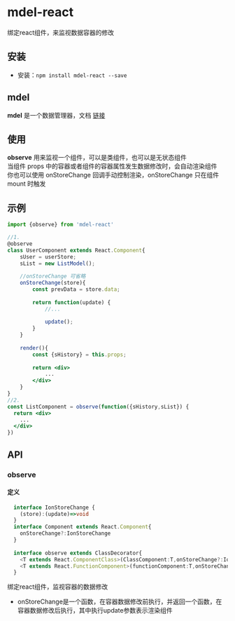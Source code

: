 # mdel-react
绑定react组件，来监视数据容器的修改

## 安装

* 安装：`npm install mdel-react --save`

## mdel

**mdel** 是一个数据管理器，文档 [链接](https://github.com/mdeljs/mdel)

## 使用

**observe** 用来监视一个组件，可以是类组件，也可以是无状态组件 <br />
当组件 props 中的容器或者组件的容器属性发生数据修改时，会自动渲染组件 <br />
你也可以使用 onStoreChange 回调手动控制渲染，onStoreChange 只在组件 mount 时触发

## 示例

```jsx harmony
import {observe} from 'mdel-react'

//1.
@observe
class UserComponent extends React.Component{
    sUser = userStore;
    sList = new ListModel();
    
    //onStoreChange 可省略
    onStoreChange(store){
        const prevData = store.data;
        
        return function(update) {
            //...
            
            update();
        }
    }
    
    render(){
        const {sHistory} = this.props;
        
        return <div>
            ...
        </div>
    }
}
//2.
const ListComponent = observe(function({sHistory,sList}) {
  return <div>
    ...
  </div>
})

```

## API

### observe

#### 定义
```typescript
  interface IonStoreChange {
    (store):(update)=>void
  }
  interface Component extends React.Component{
    onStoreChange?:IonStoreChange
  }
  
  interface observe extends ClassDecorator{
    <T extends React.ComponentClass>(ClassComponent:T,onStoreChange?:IonStoreChange):T
    <T extends React.FunctionComponent>(functionComponent:T,onStoreChange?:IonStoreChange):T
  }
```

绑定react组件，监视容器的数据修改

* onStoreChange是一个函数，在容器数据修改前执行，并返回一个函数，在容器数据修改后执行，其中执行update参数表示渲染组件
